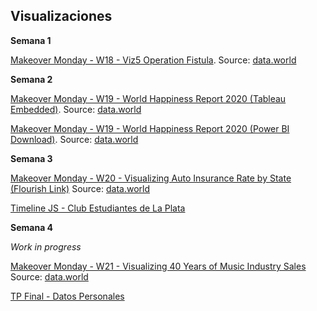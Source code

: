 ## Visualizaciones

**Semana 1** 

[Makeover Monday - W18 - Viz5 Operation Fistula](https://gonzalopoch.github.io/infovis/mom2020w18.html). Source: [data.world](https://data.world/makeovermonday/2020w18)


**Semana 2** 

[Makeover Monday - W19 - World Happiness Report 2020 (Tableau Embedded)](https://gonzalopoch.github.io/infovis/mom2020w19.html). Source: [data.world](https://data.world/makeovermonday/2020w19-world-happiness-report-2020)

[Makeover Monday - W19 - World Happiness Report 2020 (Power BI Download)](https://github.com/gonzalopoch/infovis/raw/gh-pages/momw19.pbix). Source: [data.world](https://data.world/makeovermonday/2020w19-world-happiness-report-2020)

**Semana 3** 

[Makeover Monday - W20 - Visualizing Auto Insurance Rate by State (Flourish Link)](https://public.flourish.studio/visualisation/2507173/) Source: [data.world](https://data.world/makeovermonday/2020w20)

[Timeline JS - Club Estudiantes de La Plata](https://cdn.knightlab.com/libs/timeline3/latest/embed/index.html?source=11GJMXl5rRmxSqhIjvDFF6sF7exVMCwGEFv-YHHDcTRo&font=Default&lang=en&initial_zoom=2&height=650)

**Semana 4** 

_Work in progress_

[Makeover Monday - W21 - Visualizing 40 Years of Music Industry Sales]() Source: [data.world](https://data.world/makeovermonday/2020w21-visualizing-40-years-of-music-industry-sales)

[TP Final - Datos Personales]()

